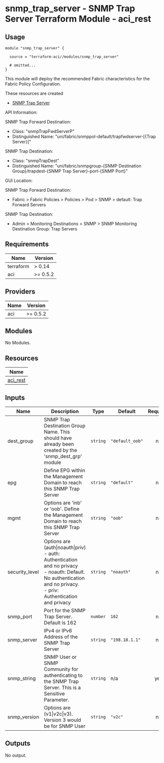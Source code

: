 # snmp_trap_server - SNMP Trap Server Terraform Module - aci_rest

## Usage

```hcl
module "snmp_trap_server" {

  source = "terraform-aci//modules/snmp_trap_server"

  # omitted...
}
```

This module will deploy the recommended Fabric characteristics for the Fabric Policy Configuration.

These resources are created

* [SNMP Trap Server](https://registry.terraform.io/providers/CiscoDevNet/aci/latest/docs/resources/rest)

API Information:

SNMP Trap Forward Destination:

* Class: "snmpTrapFwdServerP"
* Distinguished Name: "uni/fabric/snmppol-default/trapfwdserver-[{Trap Server}]"

SNMP Trap Destination:

* Class: "snmpTrapDest"
* Distinguished Name: "uni/fabric/snmpgroup-{SNMP Destination Group}/trapdest-{SNMP Trap Server}-port-{SNMP Port}"

GUI Location:

SNMP Trap Forward Destination:

* Fabric > Fabric Policies > Policies > Pod > SNMP > default: Trap Forward Servers

SNMP Trap Destination:

* Admin > Monitoring Destinations > SNMP > SNMP Monitoring Destination Group: Trap Servers

<!-- BEGINNING OF PRE-COMMIT-TERRAFORM DOCS HOOK -->
## Requirements

| Name | Version |
|------|---------|
| terraform | > 0.14 |
| aci | >= 0.5.2 |

## Providers

| Name | Version |
|------|---------|
| aci | >= 0.5.2 |

## Modules

No Modules.

## Resources

| Name |
|------|
| [aci_rest](https://registry.terraform.io/providers/ciscodevnet/aci/0.5.2/docs/resources/rest) |

## Inputs

| Name | Description | Type | Default | Required |
|------|-------------|------|---------|:--------:|
| dest\_group | SNMP Trap Destination Group Name.  This should have already been created by the 'snmp\_dest\_grp' module | `string` | `"default_oob"` | no |
| epg | Define EPG within the Management Domain to reach this SNMP Trap Server | `string` | `"default"` | no |
| mgmt | Options are 'inb' or 'oob'.  Define the Management Domain to reach this SNMP Trap Server | `string` | `"oob"` | no |
| security\_level | Options are (auth\|noauth\|priv)<br> - auth: Authentication and no privacy<br> - noauth: Default.  No authentication and no privacy.<br> - priv: Authentication and privacy | `string` | `"noauth"` | no |
| snmp\_port | Port for the SNMP Trap Server.  Default is 162 | `number` | `162` | no |
| snmp\_server | IPv4 or IPv6 Address of the SNMP Trap Server | `string` | `"198.18.1.1"` | no |
| snmp\_string | SNMP User or SNMP Community for authenticating to the SNMP Trap Server.  This is a Sensitive Parameter. | `string` | n/a | yes |
| snmp\_version | Options are (v1\|v2c\|v3).  Version 3 would be for SNMP User | `string` | `"v2c"` | no |

## Outputs

No output.
<!-- END OF PRE-COMMIT-TERRAFORM DOCS HOOK -->